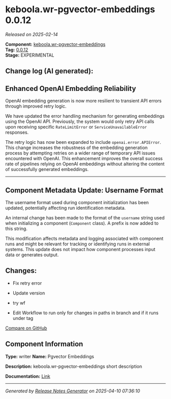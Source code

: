 #  keboola.wr-pgvector-embeddings 0.0.12

_Released on 2025-02-14_

**Component:** [keboola.wr-pgvector-embeddings](https://github.com/keboola/component-embeddings-v2)  
**Tag:** [0.0.12](https://github.com/keboola/component-embeddings-v2/releases/tag/0.0.12)  
**Stage:** EXPERIMENTAL


## Change log (AI generated):
## Enhanced OpenAI Embedding Reliability
OpenAI embedding generation is now more resilient to transient API errors through improved retry logic.

We have updated the error handling mechanism for generating embeddings using the OpenAI API. Previously, the system would only retry API calls upon receiving specific `RateLimitError` or `ServiceUnavailableError` responses.

The retry logic has now been expanded to include `openai.error.APIError`. This change increases the robustness of the embedding generation process by attempting retries on a wider range of temporary API issues encountered with OpenAI. This enhancement improves the overall success rate of pipelines relying on OpenAI embeddings without altering the content of successfully generated embeddings.

---

## Component Metadata Update: Username Format
The username format used during component initialization has been updated, potentially affecting run identification metadata.

An internal change has been made to the format of the `username` string used when initializing a component (`Component` class). A prefix is now added to this string.

This modification affects metadata and logging associated with component runs and might be relevant for tracking or identifying runs in external systems. This update does not impact how component processes input data or generates output.



## Changes:



- Fix retry error 




- Update version 




- try wf 




- Edit Workflow to run only for changes in paths in branch and if it runs under tag 



[Compare on GitHub](https://github.com/keboola/component-embeddings-v2/compare/0.0.11...0.0.12)



## Component Information
**Type:** writer
**Name:** Pgvector Embeddings

**Description:** keboola.wr-pgvector-embeddings short description


**Documentation:** [Link](https://github.com/keboola/component-embeddings-v2/blob/master/README.md)



---
_Generated by [Release Notes Generator](https://github.com/keboola/release-notes-generator)
on 2025-04-10 07:36:10_
